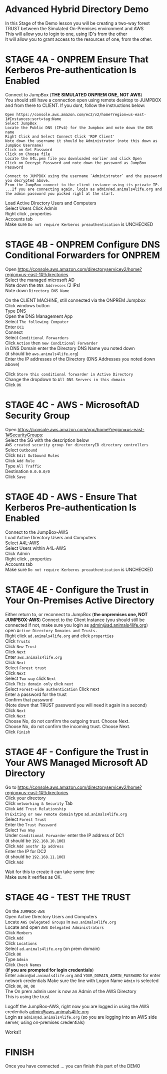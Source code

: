 # Advanced Hybrid Directory Demo

In this Stage of the Demo lesson you will be creating a two-way forest TRUST between the Simulated On-Premises environment and AWS  
This will allow you to login to one, using ID's from the other  
It will allow you to grant access to the resources of one, from the other.  

# STAGE 4A - ONPREM Ensure That Kerberos Pre-authentication Is Enabled

Connect to JumpBox (**THE SIMULATED ONPREM ONE, NOT AWS**)  
You should still have a connection open using remote desktop to JUMPBOX and from there to CLIENT. If you dont, follow the instructions below:  

```
Open https://console.aws.amazon.com/ec2/v2/home?region=us-east-1#Instances:sort=tag:Name
Select JumpBox
Locate the Public DNS (IPv4) for the Jumpbox and note down the DNS name
Right Click and Select Connect Click 'RDP Client'
Note down the username it should be Administrator (note this down as JumpBox Username)
Click on Get Password
Click on Choose file
Locate the A4L.pem file you downloaded earlier and click Open
Click on Decrypt Password and note down the password as JumpBox Password

Connect to JUMPBOX using the username `Administrator` and the password you decrypted above.  
From the JumpBox connect to the client instance using its private IP.  
...If you are connecting again, login as admin@ad.animals4life.org and the admin password you picked right at the start. 
```

Load Active Directory Users and Computers  
Select Users 
Click Admin  
Right click , properties  
Accounts tab  
Make sure `Do not require Kerberos preauthentication` is UNCHECKED  

# STAGE 4B - ONPREM Configure DNS Conditional Forwarders for ONPREM  

Open https://console.aws.amazon.com/directoryservicev2/home?region=us-east-1#!/directories  
Select the managed microsoft AD  
Note down the `DNS Addresses` (2 IPs)  
Note down `Directory DNS Name`  

On the CLIENT MACHINE, still connected via the ONPREM Jumpbox  
Click windows button  
Type DNS  
Open the DNS Management App  
Select `The following Computer`  
Enter `DC1`  
Connect  
Select `Conditional Forwarders`  
Click `Action` then `new Conditional Forwarder`  
in DNS Domain enter the Directory DNS Name you noted down   
(it should be `aws.animals4life.org`)  
Enter the IP addresses of the Directory (DNS Addresses you noted down above)  

Click `Store this conditional forwarder in Active Directory`  
Change the dropdown to `All DNS Servers in this domain`  
Click `OK`  


# STAGE 4C - AWS - MicrosoftAD Security Group

Open https://console.aws.amazon.com/vpc/home?region=us-east-1#SecurityGroups:  
Select the SG with the description below  
`AWS created security group for directoryID directory controllers`  
Select `Outbound`  
Click `Edit Outbound Rules`   
Click `Add Rule`  
Type `All Traffic`  
Destination `0.0.0.0/0`  
Click `Save`  


# STAGE 4D - AWS - Ensure That Kerberos Pre-authentication Is Enabled  

Connect to the JumpBox-AWS  
Load Active Directory Users and Computers  
Select A4L-AWS  
Select Users within A4L-AWS  
Click Admin  
Right click , properties  
Accounts tab  
Make sure `Do not require Kerberos preauthentication` is UNCHECKED  

# STAGE 4E - Configure the Trust in Your On-Premises Active Directory

Either return to, or reconnect to JumpBox (**the onpremises one, NOT JUMPBOX-AWS**)
Connect to the Client Instance (you should still be connected if not, make sure you login as admin@ad.animals4life.org)   
open `Active Directory Domains and Trusts.`  
Right click `ad.animals4life.org` and click `properties`  
Click `Trusts`  
Click `New Trust`  
Click `Next`  
Enter `aws.animals4life.org`  
Click `Next`  
Select `Forest trust`  
Click `Next`  
Select `Two-way` click `Next`  
Click `This domain only` click `next`  
Select `Forest-wide authentication` Click next  
Enter a password for the trust  
Confirm that password  
(Note down that TRUST password you will need it again in a second)  
Click `Next`  
Click `Next`  
Choose No, do not confirm the outgoing trust. Choose Next.  
Choose No, do not confirm the incoming trust. Choose Next.  
Click `Finish`  


# STAGE 4F - Configure the Trust in Your AWS Managed Microsoft AD Directory

Go to https://console.aws.amazon.com/directoryservicev2/home?region=us-east-1#!/directories  
Click your directory  
Click `networking & Security` Tab  
Click `Add Trust Relationship`  
in `Exiting or new remote domain` type `ad.animals4life.org`  
Select `Forest Trust`  
Enter the `Trust Password`  
Select `Two Way`  
Under `Conditional Forwarder` enter the IP address of DC1   
(it should be `192.168.10.100`)  
Click `Add anothr Ip address`  
Enter the IP for DC2  
(it should be `192.168.11.100`)  
Click `Add`  

Wait for this to create it can take some time  
Make sure it verifies as OK.  

# STAGE 4G - TEST THE TRUST  

On the `JUMPBOX-AWS`  
Open Active Directory Users and Computers  
Locate `AWS Delegated Groups` in `aws.animals4life.org`  
Locate and open `AWS Delegated Administrators`  
Click `Members`  
Click `Add`  
Click `Locations`  
Select `ad.animals4life.org` (on prem domain)  
Click `OK`  
Type `Admin`  
Click `Check Names`  
(**if you are prompted for login credentials**)  
Enter `admin@ad.animals4life.org` and `YOUR_DOMAIN_ADMIN_PASSWORD` for enter network credentials
Make sure the line with Logon Name `Admin` is selected  
Click `OK`, `OK`, `OK`   
The On prem admin user is now an Admin of the AWS Directory  
This is using the trust  

Logoff the JumpBox-AWS, right now you are logged in using the AWS credentials admin@aws.animals4life.org    
Login as `admin@ad.animals4life.org` (so you are logging into an AWS side server, using on-premises credentials)  

Works!!  

# FINISH  
Once you have connected ... you can finish this part of the DEMO  

